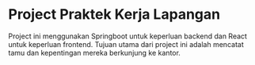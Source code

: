 <h1>Project Praktek Kerja Lapangan</h1>
Project ini menggunakan Springboot untuk keperluan backend dan React untuk keperluan frontend. Tujuan utama dari project ini adalah mencatat tamu dan kepentingan mereka berkunjung ke kantor.
